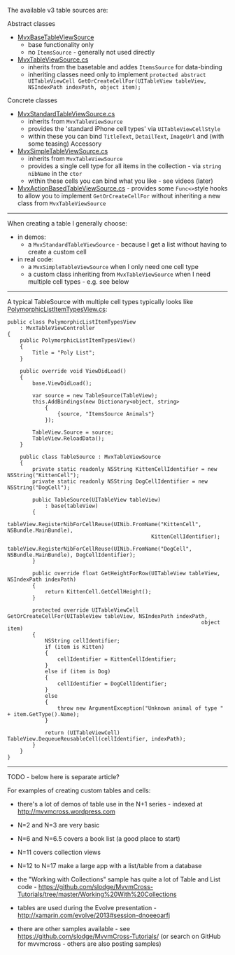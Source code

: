 The available v3 table sources are:

Abstract classes

 - [MvxBaseTableViewSource][1] 
   - base functionality only 
   - no `ItemsSource` - generally not used directly
 - [MvxTableViewSource.cs][2] 
   - inherits from the basetable and addes `ItemsSource` for data-binding
   - inheriting classes need only to implement `protected abstract UITableViewCell GetOrCreateCellFor(UITableView tableView, NSIndexPath indexPath, object item);`

Concrete classes

 - [MvxStandardTableViewSource.cs][3]
   - inherits from `MvxTableViewSource`
   - provides the 'standard iPhone cell types' via `UITableViewCellStyle` 
   - within these you can bind `TitleText`, `DetailText`, `ImageUrl` and (with some teasing) Accessory
 - [MvxSimpleTableViewSource.cs][4]
   - inherits from `MvxTableViewSource`
   - provides a single cell type for all items in the collection - via `string nibName` in the `ctor`
   - within these cells you can bind what you like - see videos (later)
 - [MvxActionBasedTableViewSource.cs][5] - provides some `Func<>`style hooks to allow you to implement `GetOrCreateCellFor` without inheriting a new class from `MvxTableViewSource`

---------

When creating a table I generally choose:

- in demos:
  - a `MvxStandardTableViewSource` - because I get a list without having to create a custom cell
- in real code:
  - a `MvxSimpleTableViewSource` when I only need one cell type
  - a custom class inheriting from `MvxTableViewSource` when I need multiple cell types - e.g. see below

-----

A typical TableSource with multiple cell types typically looks like [PolymorphicListItemTypesView.cs][6]:

    public class PolymorphicListItemTypesView
        : MvxTableViewController
    {
        public PolymorphicListItemTypesView()
        {
            Title = "Poly List";
        }

        public override void ViewDidLoad()
        {
            base.ViewDidLoad();

            var source = new TableSource(TableView);
            this.AddBindings(new Dictionary<object, string>
                {
                    {source, "ItemsSource Animals"}
                });

            TableView.Source = source;
            TableView.ReloadData();
        }

        public class TableSource : MvxTableViewSource
        {
            private static readonly NSString KittenCellIdentifier = new NSString("KittenCell");
            private static readonly NSString DogCellIdentifier = new NSString("DogCell");

            public TableSource(UITableView tableView)
                : base(tableView)
            {
                tableView.RegisterNibForCellReuse(UINib.FromName("KittenCell", NSBundle.MainBundle),
                                                  KittenCellIdentifier);
                tableView.RegisterNibForCellReuse(UINib.FromName("DogCell", NSBundle.MainBundle), DogCellIdentifier);
            }

            public override float GetHeightForRow(UITableView tableView, NSIndexPath indexPath)
            {
                return KittenCell.GetCellHeight();
            }

            protected override UITableViewCell GetOrCreateCellFor(UITableView tableView, NSIndexPath indexPath,
                                                                  object item)
            {
                NSString cellIdentifier;
                if (item is Kitten)
                {
                    cellIdentifier = KittenCellIdentifier;
                }
                else if (item is Dog)
                {
                    cellIdentifier = DogCellIdentifier;
                }
                else
                {
                    throw new ArgumentException("Unknown animal of type " + item.GetType().Name);
                }

                return (UITableViewCell) TableView.DequeueReusableCell(cellIdentifier, indexPath);
            }
        }
    }

------------

TODO - below here is separate article?

For examples of creating custom tables and cells:

- there's a lot of demos of table use in the N+1 series - indexed at http://mvvmcross.wordpress.com

 - N=2 and N=3 are very basic
 - N=6 and N=6.5 covers a book list (a good place to start)
 - N=11 covers collection views
 - N=12 to N=17 make a large app with a list/table from a database

- the "Working with Collections" sample has quite a lot of Table and List code - https://github.com/slodge/MvvmCross-Tutorials/tree/master/Working%20With%20Collections

- tables are used during the Evolve presentation - http://xamarin.com/evolve/2013#session-dnoeeoarfj

- there are other samples available - see https://github.com/slodge/MvvmCross-Tutorials/ (or search on GitHub for mvvmcross - others are also posting samples)


  [1]: https://github.com/slodge/MvvmCross/blob/v3/Cirrious/Cirrious.MvvmCross.Binding.Touch/Views/MvxBaseTableViewSource.cs
  [2]: https://github.com/slodge/MvvmCross/blob/v3/Cirrious/Cirrious.MvvmCross.Binding.Touch/Views/MvxTableViewSource.cs
  [3]: https://github.com/slodge/MvvmCross/blob/v3/Cirrious/Cirrious.MvvmCross.Binding.Touch/Views/MvxStandardTableViewSource.cs
  [4]: https://github.com/slodge/MvvmCross/blob/v3/Cirrious/Cirrious.MvvmCross.Binding.Touch/Views/MvxSimpleTableViewSource.cs
  [5]: https://github.com/slodge/MvvmCross/blob/v3/Cirrious/Cirrious.MvvmCross.Binding.Touch/Views/MvxActionBasedTableViewSource.cs
  [6]: https://github.com/slodge/MvvmCross-Tutorials/blob/master/Working%20With%20Collections/Collections.Touch/Views/Samples/PolymorphicListItemTypesView.cs
  
